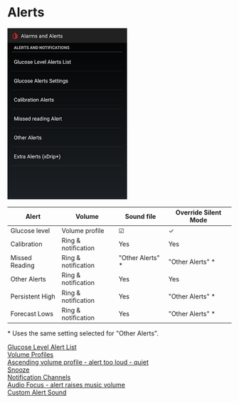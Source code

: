 # Alerts  
  
![](./images/Alerts.png)  
  
|  Alert |  Volume |  Sound file |  Override Silent Mode |  
| ----- | ------ | ---------- | -------------------- |  
| Glucose level | Volume profile | &#9745; | &check; |  
| Calibration | Ring & notification | Yes | Yes |  
| Missed Reading | Ring & notification | "Other Alerts" \* | "Other Alerts" \* | 
| Other Alerts | Ring & notification | Yes | Yes |  
| Persistent High | Ring & notification | Yes | "Other Alerts" \* |  
| Forecast Lows | Ring & notification | Yes | "Other Alerts" \* |  

\* Uses the same setting selected for "Other Alerts".  

  
[Glucose Level Alert List](./Glucose-level-alerts.md)  
[Volume Profiles](./Volume-profiles.md)  
[Ascending volume profile - alert too loud - quiet](./Ascending-volume-profile.md)  
[Snooze](./Snooze.md)  
[Notification Channels](./Notification-channels.md)  
[Audio Focus - alert raises music volume](./AudioFocus.md)  
[Custom Alert Sound](./Custom-Alert-Sound.md)  
  
